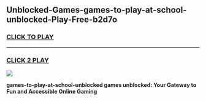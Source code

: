 
## Unblocked-Games-games-to-play-at-school-unblocked-Play-Free-b2d7o
<h3>
<a href="https://premium76.site?title=games-to-play-at-school-unblocked&ref=23A">CLICK TO PLAY</a></h3>
<hr>

<h3>
<a href="https://premium76.site?title=games-to-play-at-school-unblocked&ref=23A">CLICK 2 PLAY</a>
  
</h3>

<a href="https://premium76.site?title=games-to-play-at-school-unblocked&ref=23A"><img src="https://clearcache.store/games.png"></a>


**games-to-play-at-school-unblocked games unblocked: Your Gateway to Fun and Accessible Online Gaming**
